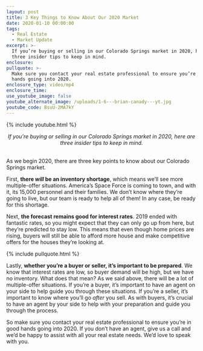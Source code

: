 ```yaml
---
layout: post
title: 3 Key Things to Know About Our 2020 Market
date: 2020-01-10 00:00:00
tags:
  - Real Estate
  - Market Update
excerpt: >-
  If you’re buying or selling in our Colorado Springs market in 2020, here are
  three insider tips to keep in mind.
enclosure:
pullquote: >-
  Make sure you contact your real estate professional to ensure you’re in good
  hands going into 2020.
enclosure_type: video/mp4
enclosure_time:
use_youtube_image: false
youtube_alternate_image: /uploads/1-6---brian-canady---yt.jpg
youtube_code: BsuU-2MA7kY
---
```


{% include youtube.html %}

<center><em>If you’re buying or selling in our Colorado Springs market in 2020, here are three insider tips to keep in mind.</em></center>

<br>As we begin 2020, there are three key points to know about our Colorado Springs market.

First, **there *will* be an inventory shortage**, which means we’ll see more multiple-offer situations. America’s Space Force is coming to town, and with it, its 15,000 personnel and their families. We don’t know where they’re going to live, but our team is ready to help all of them! In any case, be ready for this shortage.

Next, **the forecast remains good for interest rates**. 2019 ended with fantastic rates, so you might expect that they can only go up from here, but they’re predicted to stay low. This means that even though home prices are rising, buyers will still be able to afford more house and make competitive offers for the houses they’re looking at.

{% include pullquote.html %}

Lastly, **whether you’re a buyer or seller, it’s important to be prepared**. We know that interest rates are low, so buyer demand will be high, but we have no inventory. What does that mean? As we said above, there will be a lot of multiple-offer situations. If you’re a buyer, it’s important to have an agent on your side to help guide you through these situations. If you’re a seller, it’s important to know where you’ll go *after* you sell. As with buyers, it’s crucial to have an agent by your side to help with your preparation and guide you through the process.

So make sure you contact your real estate professional to ensure you’re in good hands going into 2020. If you don’t have an agent, give us a call and we’d be happy to assist with all your real estate needs. We’d love to speak with you.